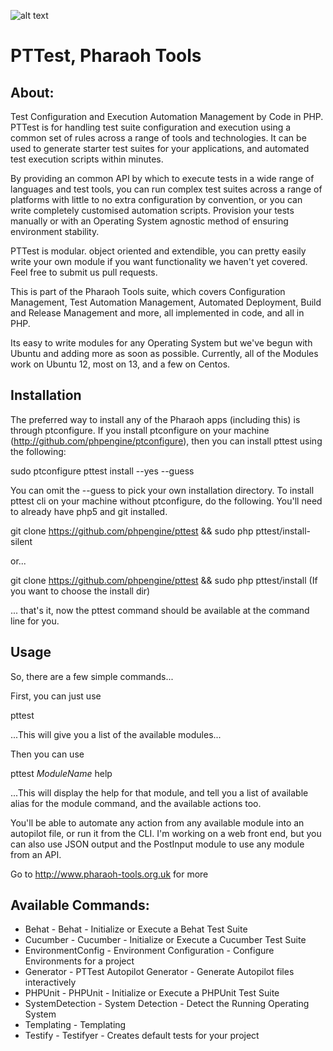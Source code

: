 ![alt text](http://www.pharaohtools.com/images/logo-pharaoh.png "Pharaoh Tools Build Server")

# PTTest, Pharaoh Tools

## About:

Test Configuration and Execution Automation Management by Code in PHP. PTTest is for handling test suite
configuration and execution using a common set of rules across a range of tools and technologies. It can be used to
generate starter test suites for your applications, and automated test execution scripts within minutes.

By providing an common API by which to execute tests in a wide range of languages and test tools, you can run complex
test suites across a range of platforms with little to no extra configuration by convention, or you can write completely
customised automation scripts. Provision your tests manually or with an Operating System agnostic method of ensuring
environment stability.

PTTest is modular. object oriented and extendible, you can pretty easily write your own module if you want
functionality we haven't yet covered. Feel free to submit us pull requests.

This is part of the Pharaoh Tools suite, which covers Configuration Management, Test Automation Management, Automated
Deployment, Build and Release Management and more, all implemented in code, and all in PHP.

Its easy to write modules for any Operating System but we've begun with Ubuntu and adding more as soon as possible.
Currently, all of the Modules work on Ubuntu 12, most on 13, and a few on Centos.


## Installation

The preferred way to install any of the Pharaoh apps (including this) is through ptconfigure. If you install ptconfigure
on your machine (http://github.com/phpengine/ptconfigure), then you can install pttest using the following:

sudo ptconfigure pttest install --yes --guess

You can omit the --guess to pick your own installation directory. To install pttest cli on your machine
without ptconfigure, do the following. You'll need to already have php5 and git installed.

git clone https://github.com/phpengine/pttest && sudo php pttest/install-silent

or...

git clone https://github.com/phpengine/pttest && sudo php pttest/install (If you want to choose the install dir)

... that's it, now the pttest command should be available at the command line for you.


## Usage

So, there are a few simple commands...

First, you can just use

pttest

...This will give you a list of the available modules...


Then you can use

pttest *ModuleName* help

...This will display the help for that module, and tell you a list of available alias for the module command, and the
available actions too.

You'll be able to automate any action from any available module into an autopilot file, or run it from the CLI. I'm
working on a web front end, but you can also use JSON output and the PostInput module to use any module from an API.

Go to http://www.pharaoh-tools.org.uk for more


## Available Commands:

- Behat - Behat - Initialize or Execute a Behat Test Suite
- Cucumber - Cucumber - Initialize or Execute a Cucumber Test Suite
- EnvironmentConfig - Environment Configuration - Configure Environments for a project
- Generator - PTTest Autopilot Generator - Generate Autopilot files interactively
- PHPUnit - PHPUnit - Initialize or Execute a PHPUnit Test Suite
- SystemDetection - System Detection - Detect the Running Operating System
- Templating - Templating
- Testify - Testifyer - Creates default tests for your project